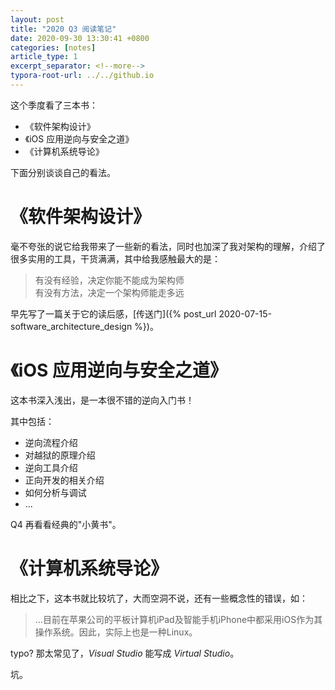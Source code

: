```yaml
---
layout: post
title: "2020 Q3 阅读笔记"
date: 2020-09-30 13:30:41 +0800
categories: [notes]
article_type: 1
excerpt_separator: <!--more-->
typora-root-url: ../../github.io
---
```


这个季度看了三本书：

- 《软件架构设计》
- 《iOS 应用逆向与安全之道》
- 《计算机系统导论》

下面分别谈谈自己的看法。

# 《软件架构设计》

毫不夸张的说它给我带来了一些新的看法，同时也加深了我对架构的理解，介绍了很多实用的工具，干货满满，其中给我感触最大的是：

> 有没有经验，决定你能不能成为架构师  
> 有没有方法，决定一个架构师能走多远

早先写了一篇关于它的读后感，[传送门]({% post_url 2020-07-15-software_architecture_design %})。

# 《iOS 应用逆向与安全之道》

这本书深入浅出，是一本很不错的逆向入门书！

其中包括：

- 逆向流程介绍
- 对越狱的原理介绍
- 逆向工具介绍
- 正向开发的相关介绍
- 如何分析与调试
- ...

Q4 再看看经典的"小黄书"。

# 《计算机系统导论》

相比之下，这本书就比较坑了，大而空洞不说，还有一些概念性的错误，如：

> ...目前在苹果公司的平板计算机iPad及智能手机iPhone中都采用iOS作为其操作系统。因此，实际上也是一种Linux。

typo? 那太常见了，*Visual Studio* 能写成 *Virtual Studio*。

坑。